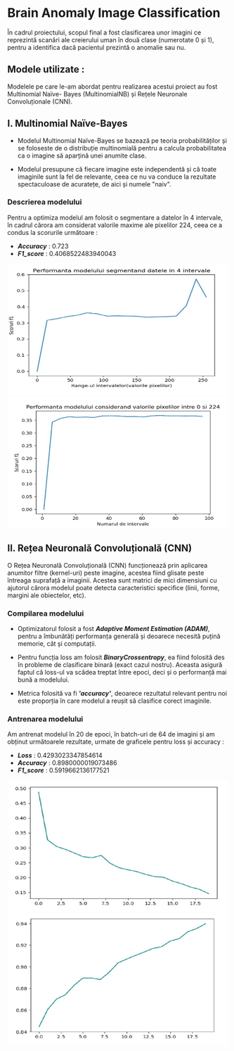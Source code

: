# Brain Anomaly Image Classification

  În cadrul proiectului, scopul final a fost clasificarea unor imagini ce reprezintă scanări ale
creierului uman în două clase (numerotate 0 și 1), pentru a identifica dacă pacientul prezintă o
anomalie sau nu.

## Modele utilizate :

  Modelele pe care le-am abordat pentru realizarea acestui proiect au fost Multinomial Naïve-
Bayes (MultinomialNB) și Rețele Neuronale Convoluționale (CNN).

## I. Multinomial Naïve-Bayes

  - Modelul Multinomial Naïve-Bayes se bazează pe teoria probabilităților și se foloseste de o
distribuție multinomială pentru a calcula probabilitatea ca o imagine să aparțină unei anumite
clase.

  - Modelul presupune că fiecare imagine este independentă și că toate imaginile sunt la fel de
relevante, ceea ce nu va conduce la rezultate spectaculoase de acuratețe, de aici și numele "naiv".

### Descrierea modelului

  Pentru a optimiza modelul am folosit o segmentare a datelor în 4 intervale, în cadrul cărora
am considerat valorile maxime ale pixelilor 224, ceea ce a condus la scorurile următoare :

  - ***Accuracy*** : 0.723
  - ***F1_score*** : 0.4068522483940043

<div style="text-align:center;">
  
  <img src = "https://github.com/Andrew0911/Brain-Anomaly-Image-Classifier-Project/blob/main/Graphs/Grafic1.png" height = 300px width = 500px>
  <img src = "https://github.com/Andrew0911/Brain-Anomaly-Image-Classifier-Project/blob/main/Graphs/Grafic2.png" height = 300px width = 500px>
  
</div>

## II. Rețea Neuronală Convoluțională (CNN)

  O Rețea Neuronală Convoluțională (CNN) funcționează prin aplicarea anumitor filtre (kernel-uri) peste imagine, acestea fiind glisate peste întreaga suprafață a imaginii. Acestea sunt matrici de mici dimensiuni cu ajutorul cărora modelul poate detecta caracteristici specifice (linii, forme, margini ale obiectelor, etc).

### Compilarea modelului 

- Optimizatorul folosit a fost ***Adaptive Moment Estimation (ADAM)***, pentru a îmbunătăți performanța generală și deoarece necesită puțină memorie, cât și computații.

- Pentru funcția loss am folosit ***BinaryCrossentropy***, ea fiind folosită des în probleme de clasificare binară (exact cazul nostru). Aceasta asigură faptul că loss-ul va scădea treptat între epoci, deci și o performanță mai bună a modelului.

- Metrica folosită va fi ***'accuracy'***, deoarece rezultatul relevant pentru noi este proporția în care modelul a reușit să clasifice corect imaginile.
  
### Antrenarea modelului

  Am antrenat modelul în 20 de epoci, în batch-uri de 64 de imagini și am obținut următoarele rezultate, urmate de graficele pentru loss și accuracy :

  - ***Loss*** : 0.4293023347854614
  - ***Accuracy*** : 0.8980000019073486
  - ***F1_score*** : 0.5919662136177521

<div style="text-align:center;">
  
  <img src = "https://github.com/Andrew0911/Brain-Anomaly-Image-Classifier-Project/blob/main/Graphs/Grafic3.png" height = 300px width = 500px>
  <img src = "https://github.com/Andrew0911/Brain-Anomaly-Image-Classifier-Project/blob/main/Graphs/Grafic4.png" height = 300px width = 500px>
  
</div>






